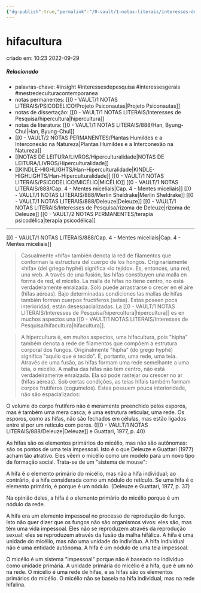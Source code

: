 ```yaml
---
{"dg-publish":true,"permalink":"/0-vault/1-notas-literais/interesses-de-pesquisa/hifacultura/","tags":["insight","interessesdepesquisa","interessesgerais","mestredeculturacontemporanea"],"dgHomeLink":true,"dgShowLocalGraph":true,"dgShowFileTree":true,"dgEnableSearch":true}
---
```


# hifacultura
criado em: 10:23 2022-09-29

##### Relacionado
- palavras-chave: #insight #interessesdepesquisa #interessesgerais #mestredeculturacontemporanea 
- notas permanentes: [[0 - VAULT/1 NOTAS LITERAIS/PSICODELICO/Projeto Psiconautas\|Projeto Psiconautas]] 
- notas de dissertação: [[0 - VAULT/1 NOTAS LITERAIS/Interesses de Pesquisa/hipercultura\|hipercultura]]
- notas de literatura: [[0 - VAULT/1 NOTAS LITERAIS/888/Han, Byung-Chul\|Han, Byung-Chul]] 
- [[0 - VAULT/2 NOTAS PERMANENTES/Plantas Humildes e a Interconexão na Natureza\|Plantas Humildes e a Interconexão na Natureza]]
- [[NOTAS DE LEITURA/LIVROS/Hiperculturalidade\|NOTAS DE LEITURA/LIVROS/Hiperculturalidade]]
- [[KINDLE-HIGHLIGHTS/Han-Hiperculturalidade\|KINDLE-HIGHLIGHTS/Han-Hiperculturalidade]]
[[0 - VAULT/1 NOTAS LITERAIS/PSICODELICO/MICÉLIO\|MICÉLIO]]
[[0 - VAULT/1 NOTAS LITERAIS/888/Cap. 4 - Mentes miceliais\|Cap. 4 - Mentes miceliais]]
[[0 - VAULT/1 NOTAS LITERAIS/888/Merlin Sheldrake\|Merlin Sheldrake]]
[[0 - VAULT/1 NOTAS LITERAIS/888/Deleuze\|Deleuze]]
[[0 - VAULT/1 NOTAS LITERAIS/Interesses de Pesquisa/rizoma de Deleuze\|rizoma de Deleuze]]
[[0 - VAULT/2 NOTAS PERMANENTES/terapia psicodélica\|terapia psicodélica]]

---

[[0 - VAULT/1 NOTAS LITERAIS/888/Cap. 4 - Mentes miceliais\|Cap. 4 - Mentes miceliais]]

> Casualmente «hifa» también denota la red de filamentos que conforman la estructura del cuerpo de los hongos. Originariamente «hifa» (del griego hyphé) significa «lo tejido». Es, entonces, una red, una web. A través de una fusión, las hifas constituyen una malla en forma de red, el micelio. La malla de hifas no tiene centro, no está verdaderamente enraizada. Solo puede arrastrarse o crecer en el aire (hifas aéreas). Bajo determinadas condiciones las mallas de hifas también forman cuerpos fructíferos (setas). Estas poseen poca interioridad, están desespacializadas. La [[0 - VAULT/1 NOTAS LITERAIS/Interesses de Pesquisa/hipercultura\|hipercultura]] es en muchos aspectos una [[0 - VAULT/1 NOTAS LITERAIS/Interesses de Pesquisa/hifacultura\|hifacultura]].

>A hipercultura é, em muitos aspectos, uma hifacultura, pois "hipha" também denota a rede de filamentos que compõem a estrutura corporal dos fungos. Originalmente "hipha" (do grego hyphé) significa "aquilo que é tecido". É, portanto, uma rede, uma teia. Através de uma fusão, as hifas formam uma rede semelhante a uma teia, o micélio. A malha das hifas não tem centro, não está verdadeiramente enraizada. Ela só pode rastejar ou crescer no ar (hifas aéreas). Sob certas condições, as teias hifais também formam corpos frutíferos (cogumelos). Estes possuem pouca interioridade, não são espacializados:


O volume do corpo frutífero não é meramente preenchido pelos esporos, mas é também uma mera casca; é uma estrutura reticular, uma rede. Os esporos, como as hifas, não são fechados em células, mas estão ligados entre si por um retículo com poros. ([[0 - VAULT/1 NOTAS LITERAIS/888/Deleuze\|Deleuze]] e Guattari, 1977, p. 40)


As hifas são os elementos primários do micélio, mas não são autônomas: são os pontos de uma teia impessoal. Isto é o que Deleuze e Guattari (1977) acham tão atrativo. Eles vêem o micélio como um modelo para um novo tipo de formação social. Trata-se de um "sistema de mouse":


A hifa é o elemento primário do micélio, mas não a hifa individual; ao contrário, é a hifa considerada como um nódulo do retículo. Se uma hifa é o elemento primário, é porque é um nódulo. (Deleuze e Guattari, 1977, p. 37)


Na opinião deles, a hifa é o elemento primário do micélio porque é um nódulo da rede.

A hifa era um elemento impessoal no processo de reprodução do fungo. Isto não quer dizer que os fungos não são organismos vivos: eles são, mas têm uma vida impessoal. Eles não se reproduzem através da reprodução sexual: eles se reproduzem através da fusão da malha hifálica. A hifa é uma unidade do micélio, mas não uma unidade do indivíduo. A hifa individual não é uma entidade autônoma. A hifa é um nódulo de uma teia impessoal.

O micélio é um sistema "impessoal" porque não é baseado no indivíduo como unidade primária. A unidade primária do micélio é a hifa, que é um nó na rede. O micélio é uma rede de hifas, e as hifas são os elementos primários do micélio. O micélio não se baseia na hifa individual, mas na rede hifalina.
 